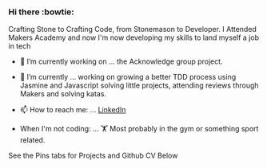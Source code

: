 ### Hi there :bowtie:

Crafting Stone to Crafting Code, from Stonemason to Developer. I Attended Makers Academy and now I'm now developing my skills to land myself a job in tech


- 🔭 I’m currently working on ... the Acknowledge group project.
- 🌱 I’m currently ... working on growing a better TDD process using Jasmine and Javascript solving little projects, attending reviews through Makers and solving katas.

- 📫 How to reach me: ... [LinkedIn](https://www.linkedin.com/in/jack-overton-40b7931a2/) 

- When I'm not coding: ... :weight_lifting: Most probably in the gym or something sport related.


See the Pins tabs for Projects and Github CV Below

